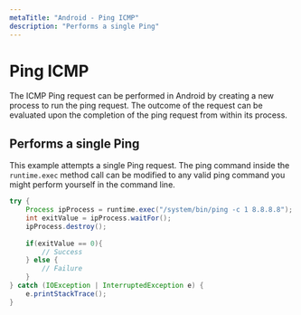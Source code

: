 ```yaml
---
metaTitle: "Android - Ping ICMP"
description: "Performs a single Ping"
---
```


# Ping ICMP


The ICMP Ping request can be performed in Android by creating a new process to run the ping request. The outcome of the request can be evaluated upon the completion of the ping request from within its process.



## Performs a single Ping


This example attempts a single Ping request. The ping command inside the `runtime.exec` method call can be modified to any valid ping command you might perform yourself in the command line.

```java
try {
    Process ipProcess = runtime.exec("/system/bin/ping -c 1 8.8.8.8");
    int exitValue = ipProcess.waitFor();
    ipProcess.destroy();
    
    if(exitValue == 0){
        // Success
    } else { 
        // Failure
    }
} catch (IOException | InterruptedException e) {
    e.printStackTrace();
}

```

